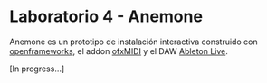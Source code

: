 Laboratorio 4 - Anemone
=======

Anemone es un prototipo de instalación interactiva construido con [openframeworks](http://openframeworks.cc), el addon [ofxMIDI](https://github.com/danomatika/ofxMidi) y el DAW [Ableton Live](https://www.ableton.com/en/live/). 

[In progress...]




